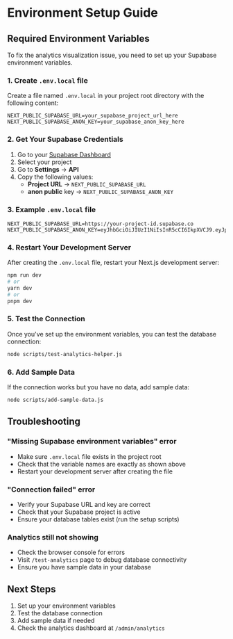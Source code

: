 # Environment Setup Guide

## Required Environment Variables

To fix the analytics visualization issue, you need to set up your Supabase environment variables.

### 1. Create `.env.local` file

Create a file named `.env.local` in your project root directory with the following content:

```env
NEXT_PUBLIC_SUPABASE_URL=your_supabase_project_url_here
NEXT_PUBLIC_SUPABASE_ANON_KEY=your_supabase_anon_key_here
```

### 2. Get Your Supabase Credentials

1. Go to your [Supabase Dashboard](https://supabase.com/dashboard)
2. Select your project
3. Go to **Settings** → **API**
4. Copy the following values:
   - **Project URL** → `NEXT_PUBLIC_SUPABASE_URL`
   - **anon public** key → `NEXT_PUBLIC_SUPABASE_ANON_KEY`

### 3. Example `.env.local` file

```env
NEXT_PUBLIC_SUPABASE_URL=https://your-project-id.supabase.co
NEXT_PUBLIC_SUPABASE_ANON_KEY=eyJhbGciOiJIUzI1NiIsInR5cCI6IkpXVCJ9.eyJpc3MiOiJzdXBhYmFzZSIsInJlZiI6InlvdXItcHJvamVjdC1pZCIsInJvbGUiOiJhbm9uIiwiaWF0IjoxNjM5NzQ5NjAwLCJleHAiOjE5NTUzMjU2MDB9.your_key_here
```

### 4. Restart Your Development Server

After creating the `.env.local` file, restart your Next.js development server:

```bash
npm run dev
# or
yarn dev
# or
pnpm dev
```

### 5. Test the Connection

Once you've set up the environment variables, you can test the database connection:

```bash
node scripts/test-analytics-helper.js
```

### 6. Add Sample Data

If the connection works but you have no data, add sample data:

```bash
node scripts/add-sample-data.js
```

## Troubleshooting

### "Missing Supabase environment variables" error
- Make sure `.env.local` file exists in the project root
- Check that the variable names are exactly as shown above
- Restart your development server after creating the file

### "Connection failed" error
- Verify your Supabase URL and key are correct
- Check that your Supabase project is active
- Ensure your database tables exist (run the setup scripts)

### Analytics still not showing
- Check the browser console for errors
- Visit `/test-analytics` page to debug database connectivity
- Ensure you have sample data in your database

## Next Steps

1. Set up your environment variables
2. Test the database connection
3. Add sample data if needed
4. Check the analytics dashboard at `/admin/analytics` 